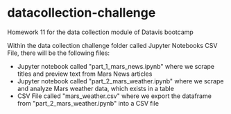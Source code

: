 # datacollection-challenge
Homework 11 for the data collection module of Datavis bootcamp

Within the data collection challenge folder called Jupyter Notebooks CSV File, there will be the following files:

- Jupyter notebook called "part_1_mars_news.ipynb" where we scrape titles and preview text from Mars News articles
- Jupyter notebook called "part_2_mars_weather.ipynb" where we scrape and analyze Mars weather data, which exists in a table
- CSV File called "mars_weather.csv" where we export the dataframe from "part_2_mars_weather.ipynb" into a CSV file
